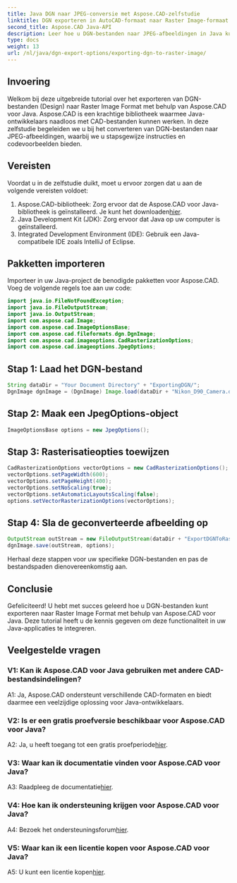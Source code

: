 ```yaml
---
title: Java DGN naar JPEG-conversie met Aspose.CAD-zelfstudie
linktitle: DGN exporteren in AutoCAD-formaat naar Raster Image-formaat
second_title: Aspose.CAD Java-API
description: Leer hoe u DGN-bestanden naar JPEG-afbeeldingen in Java kunt exporteren met behulp van Aspose.CAD. Deze stap-voor-stap handleiding begeleidt u moeiteloos door het proces.
type: docs
weight: 13
url: /nl/java/dgn-export-options/exporting-dgn-to-raster-image/
---
```

## Invoering

Welkom bij deze uitgebreide tutorial over het exporteren van DGN-bestanden (Design) naar Raster Image Format met behulp van Aspose.CAD voor Java. Aspose.CAD is een krachtige bibliotheek waarmee Java-ontwikkelaars naadloos met CAD-bestanden kunnen werken. In deze zelfstudie begeleiden we u bij het converteren van DGN-bestanden naar JPEG-afbeeldingen, waarbij we u stapsgewijze instructies en codevoorbeelden bieden.

## Vereisten

Voordat u in de zelfstudie duikt, moet u ervoor zorgen dat u aan de volgende vereisten voldoet:
1.  Aspose.CAD-bibliotheek: Zorg ervoor dat de Aspose.CAD voor Java-bibliotheek is geïnstalleerd. Je kunt het downloaden[hier](https://releases.aspose.com/cad/java/).
2. Java Development Kit (JDK): Zorg ervoor dat Java op uw computer is geïnstalleerd.
3. Integrated Development Environment (IDE): Gebruik een Java-compatibele IDE zoals IntelliJ of Eclipse.

## Pakketten importeren

Importeer in uw Java-project de benodigde pakketten voor Aspose.CAD. Voeg de volgende regels toe aan uw code:

```java
import java.io.FileNotFoundException;
import java.io.FileOutputStream;
import java.io.OutputStream;
import com.aspose.cad.Image;
import com.aspose.cad.ImageOptionsBase;
import com.aspose.cad.fileformats.dgn.DgnImage;
import com.aspose.cad.imageoptions.CadRasterizationOptions;
import com.aspose.cad.imageoptions.JpegOptions;
```

## Stap 1: Laad het DGN-bestand

```java
String dataDir = "Your Document Directory" + "ExportingDGN/";
DgnImage dgnImage = (DgnImage) Image.load(dataDir + "Nikon_D90_Camera.dgn");
```

## Stap 2: Maak een JpegOptions-object

```java
ImageOptionsBase options = new JpegOptions();
```

## Stap 3: Rasterisatieopties toewijzen

```java
CadRasterizationOptions vectorOptions = new CadRasterizationOptions();
vectorOptions.setPageWidth(600);
vectorOptions.setPageHeight(400);
vectorOptions.setNoScaling(true);
vectorOptions.setAutomaticLayoutsScaling(false);
options.setVectorRasterizationOptions(vectorOptions);
```

## Stap 4: Sla de geconverteerde afbeelding op

```java
OutputStream outStream = new FileOutputStream(dataDir + "ExportDGNToRasterImage_Out.jpg");
dgnImage.save(outStream, options);
```

Herhaal deze stappen voor uw specifieke DGN-bestanden en pas de bestandspaden dienovereenkomstig aan.

## Conclusie

Gefeliciteerd! U hebt met succes geleerd hoe u DGN-bestanden kunt exporteren naar Raster Image Format met behulp van Aspose.CAD voor Java. Deze tutorial heeft u de kennis gegeven om deze functionaliteit in uw Java-applicaties te integreren.

## Veelgestelde vragen

### V1: Kan ik Aspose.CAD voor Java gebruiken met andere CAD-bestandsindelingen?

A1: Ja, Aspose.CAD ondersteunt verschillende CAD-formaten en biedt daarmee een veelzijdige oplossing voor Java-ontwikkelaars.

### V2: Is er een gratis proefversie beschikbaar voor Aspose.CAD voor Java?

 A2: Ja, u heeft toegang tot een gratis proefperiode[hier](https://releases.aspose.com/).

### V3: Waar kan ik documentatie vinden voor Aspose.CAD voor Java?

 A3: Raadpleeg de documentatie[hier](https://reference.aspose.com/cad/java/).

### V4: Hoe kan ik ondersteuning krijgen voor Aspose.CAD voor Java?

 A4: Bezoek het ondersteuningsforum[hier](https://forum.aspose.com/c/cad/19).

### V5: Waar kan ik een licentie kopen voor Aspose.CAD voor Java?

 A5: U kunt een licentie kopen[hier](https://purchase.aspose.com/buy).